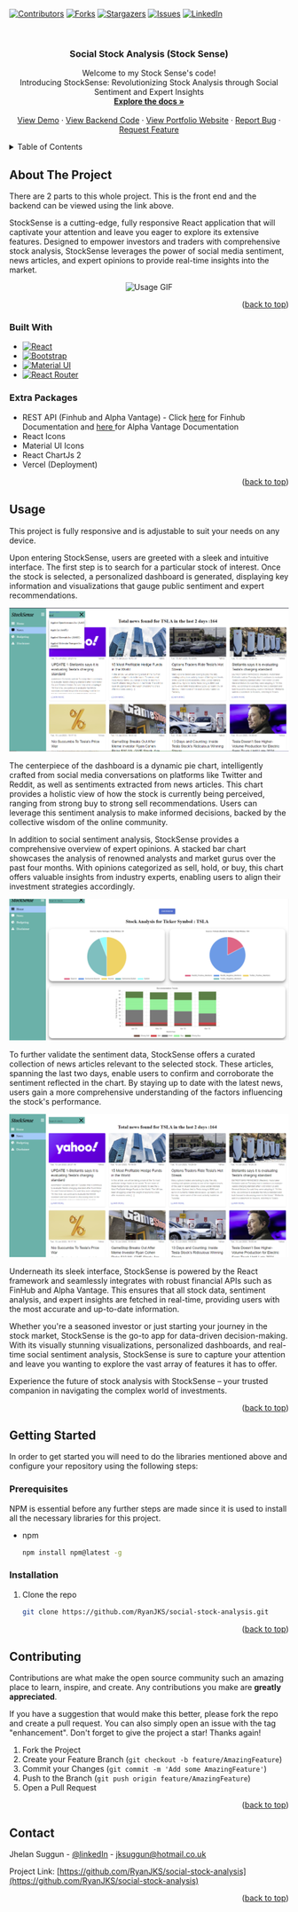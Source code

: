 <!-- Improved compatibility of back to top link: See: https://github.com/othneildrew/Best-README-Template/pull/73 -->

<a name="readme-top"></a>

[![Contributors][contributors-shield]][contributors-url]
[![Forks][forks-shield]][forks-url]
[![Stargazers][stars-shield]][stars-url]
[![Issues][issues-shield]][issues-url]
[![LinkedIn][linkedin-shield]][linkedin-url]

<!-- PROJECT LOGO -->
<br />
<div align="center">

<h3 align="center">Social Stock Analysis (Stock Sense)</h3>

  <p align="center">
    Welcome to my Stock Sense's code!
    <br/>
    Introducing StockSense: Revolutionizing Stock Analysis through Social Sentiment and Expert Insights
    <br />
    <a href="https://github.com/RyanJKS/social-stock-analysis/tree/master/src"><strong>Explore the docs »</strong></a>
    <br />
    <br />
    <a href="https://social-stock-analysis.vercel.app/">View Demo</a>
    ·
    <a href="https://github.com/RyanJKS/social-stock-analysis-backend">View Backend Code</a>
    ·
    <a href="https://jhelan.dev/">View Portfolio Website</a>
    ·
    <a href="https://github.com/RyanJKS/social-stock-analysis/issues">Report Bug</a>
    ·
    <a href="https://github.com/RyanJKS/social-stock-analysis/issues">Request Feature</a>
  </p>
</div>

<!-- TABLE OF CONTENTS -->
<details>
  <summary>Table of Contents</summary>
  <ol>
    <li>
      <a href="#about-the-project">About The Project</a>
      <ul>
        <li><a href="#built-with">Built With</a></li>
        <li><a href="#extra-packages">Extra Packages</a></li>
      </ul>
    </li>
    <li><a href="#usage">Usage</a></li>
    <li>
      <a href="#getting-started">Getting Started</a>
      <ul>
        <li><a href="#prerequisites">Prerequisites</a></li>
        <li><a href="#installation">Installation</a></li>
      </ul>
    </li>
    <!-- <li><a href="#roadmap">Roadmap</a></li> -->
    <li><a href="#contributing">Contributing</a></li>
    <!-- <li><a href="#license">License</a></li> -->
    <li><a href="#contact">Contact</a></li>
    <!-- <li><a href="#acknowledgments">Acknowledgments</a></li> -->
  </ol>
</details>

<!-- ABOUT THE PROJECT -->

## About The Project

There are 2 parts to this whole project. This is the front end and the backend can be viewed using the link above.

StockSense is a cutting-edge, fully responsive React application that will captivate your attention and leave you eager to explore its extensive features. Designed to empower investors and traders with comprehensive stock analysis, StockSense leverages the power of social media sentiment, news articles, and expert opinions to provide real-time insights into the market.

<!-- put gif video here og how it fully works -->

<div align="center">
  <img src="/README/intro.gif" alt="Usage GIF">
</div>

<p align="right">(<a href="#readme-top">back to top</a>)</p>

### Built With

- [![React][React.js]][React-url]
- [![Bootstrap][Bootstrap.com]][Bootstrap-url]
- [![Material UI][Material-UI.js]][Material-UI-url]
- [![React Router][ReactRouter.js]][ReactRouter-url]

### Extra Packages

- REST API (Finhub and Alpha Vantage) - Click <a href="https://finnhub.io/docs/api/introduction"
                target="_blank"
                rel="noreferrer"> here</a> for Finhub Documentation and <a href="https://www.alphavantage.co/documentation/" target="_blank" rel="noreferrer"> here </a> for Alpha Vantage Documentation
- React Icons
- Material UI Icons
- React ChartJs 2
- Vercel (Deployment)

<p align="right">(<a href="#readme-top">back to top</a>)</p>

<!-- USAGE EXAMPLES -->

## Usage

This project is fully responsive and is adjustable to suit your needs on any device.

Upon entering StockSense, users are greeted with a sleek and intuitive interface. The first step is to search for a particular stock of interest. Once the stock is selected, a personalized dashboard is generated, displaying key information and visualizations that gauge public sentiment and expert recommendations.

<div align="center">
  <img src="/README/search.PNG" alt="D">
</div>

The centerpiece of the dashboard is a dynamic pie chart, intelligently crafted from social media conversations on platforms like Twitter and Reddit, as well as sentiments extracted from news articles. This chart provides a holistic view of how the stock is currently being perceived, ranging from strong buy to strong sell recommendations. Users can leverage this sentiment analysis to make informed decisions, backed by the collective wisdom of the online community.

In addition to social sentiment analysis, StockSense provides a comprehensive overview of expert opinions. A stacked bar chart showcases the analysis of renowned analysts and market gurus over the past four months. With opinions categorized as sell, hold, or buy, this chart offers valuable insights from industry experts, enabling users to align their investment strategies accordingly.

<div align="center">
  <img src="/README/centerpiece.PNG" alt="Dashboard">
</div>

To further validate the sentiment data, StockSense offers a curated collection of news articles relevant to the selected stock. These articles, spanning the last two days, enable users to confirm and corroborate the sentiment reflected in the chart. By staying up to date with the latest news, users gain a more comprehensive understanding of the factors influencing the stock's performance.

<div align="center">
  <img src="/README/news.PNG" alt="News">
</div>

Underneath its sleek interface, StockSense is powered by the React framework and seamlessly integrates with robust financial APIs such as FinHub and Alpha Vantage. This ensures that all stock data, sentiment analysis, and expert insights are fetched in real-time, providing users with the most accurate and up-to-date information.

Whether you're a seasoned investor or just starting your journey in the stock market, StockSense is the go-to app for data-driven decision-making. With its visually stunning visualizations, personalized dashboards, and real-time social sentiment analysis, StockSense is sure to capture your attention and leave you wanting to explore the vast array of features it has to offer.

Experience the future of stock analysis with StockSense – your trusted companion in navigating the complex world of investments.

<p align="right">(<a href="#readme-top">back to top</a>)</p>

<!-- GETTING STARTED -->

## Getting Started

In order to get started you will need to do the libraries mentioned above and configure your repository using the following steps:

### Prerequisites

NPM is essential before any further steps are made since it is used to install all the necessary libraries for this project.

- npm
  ```sh
  npm install npm@latest -g
  ```

### Installation

1. Clone the repo
   ```sh
   git clone https://github.com/RyanJKS/social-stock-analysis.git
   ```

<p align="right">(<a href="#readme-top">back to top</a>)</p>

<!-- CONTRIBUTING -->

## Contributing

Contributions are what make the open source community such an amazing place to learn, inspire, and create. Any contributions you make are **greatly appreciated**.

If you have a suggestion that would make this better, please fork the repo and create a pull request. You can also simply open an issue with the tag "enhancement".
Don't forget to give the project a star! Thanks again!

1. Fork the Project
2. Create your Feature Branch (`git checkout -b feature/AmazingFeature`)
3. Commit your Changes (`git commit -m 'Add some AmazingFeature'`)
4. Push to the Branch (`git push origin feature/AmazingFeature`)
5. Open a Pull Request

<p align="right">(<a href="#readme-top">back to top</a>)</p>

## Contact

Jhelan Suggun - [@linkedIn](https://www.linkedin.com/in/jhelan-suggun-jks7n99/) - jksuggun@hotmail.co.uk

Project Link: [https://github.com/RyanJKS/social-stock-analysis](https://github.com/RyanJKS/social-stock-analysis)

<p align="right">(<a href="#readme-top">back to top</a>)</p>

[contributors-shield]: https://img.shields.io/github/contributors/RyanJKS/social-stock-analysis.svg?style=for-the-badge
[contributors-url]: https://github.com/RyanJKS/social-stock-analysis/graphs/contributors
[forks-shield]: https://img.shields.io/github/forks/RyanJKS/social-stock-analysis.svg?style=for-the-badge
[forks-url]: https://github.com/RyanJKS/social-stock-analysis/network/members
[stars-shield]: https://img.shields.io/github/stars/RyanJKS/social-stock-analysis.svg?style=for-the-badge
[stars-url]: https://github.com/RyanJKS/social-stock-analysis/stargazers
[issues-shield]: https://img.shields.io/github/issues/RyanJKS/social-stock-analysis.svg?style=for-the-badge
[issues-url]: https://github.com/RyanJKS/social-stock-analysis/issues
[license-shield]: https://img.shields.io/github/license/RyanJKS/social-stock-analysis.svg?style=for-the-badge
[license-url]: https://github.com/RyanJKS/social-stock-analysis/blob/master/LICENSE.txt
[linkedin-shield]: https://img.shields.io/badge/-LinkedIn-black.svg?style=for-the-badge&logo=linkedin&colorB=555
[linkedin-url]: https://www.linkedin.com/in/jhelan-suggun-jks7n99/
[product-screenshot]: images/screenshot.png
[React.js]: https://img.shields.io/badge/React-20232A?style=for-the-badge&logo=react&logoColor=61DAFB
[React-url]: https://reactjs.org/
[Bootstrap.com]: https://img.shields.io/badge/Bootstrap-563D7C?style=for-the-badge&logo=bootstrap&logoColor=white
[Bootstrap-url]: https://getbootstrap.com
[Material-UI.js]: https://img.shields.io/badge/MUI-007FFF?style=for-the-badge&logo=MUI&logoColor=white
[Material-UI-url]: https://mui.com/material-ui/getting-started/overview/
[ReactRouter.js]: https://img.shields.io/badge/ReactRouter-007FFF?style=for-the-badge&logo=React-Router&logoColor=white
[ReactRouter-url]: https://reactrouter.com/en/main
